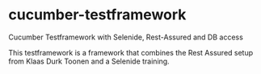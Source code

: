 # cucumber-testframework
Cucumber Testframework with Selenide, Rest-Assured and DB access

This testframework is a framework that combines the Rest Assured setup from Klaas Durk Toonen and a Selenide training.
